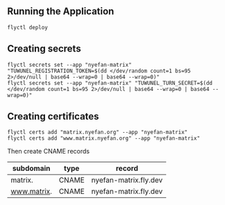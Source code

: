 ## Running the Application

```shell
flyctl deploy
```

## Creating secrets

```shell
flyctl secrets set --app "nyefan-matrix" "TUWUNEL_REGISTRATION_TOKEN=$(dd </dev/random count=1 bs=95 2>/dev/null | base64 --wrap=0 | base64 --wrap=0)"
flyctl secrets set --app "nyefan-matrix" "TUWUNEL_TURN_SECRET=$(dd </dev/random count=1 bs=95 2>/dev/null | base64 --wrap=0 | base64 --wrap=0)"
```

## Creating certificates
```shell
flyctl certs add "matrix.nyefan.org" --app "nyefan-matrix"
flyctl certs add "www.matrix.nyefan.org" --app "nyefan-matrix"
```
 Then create CNAME records
 
| subdomain   | type  | record                |
|-------------|-------|-----------------------|
| matrix.     | CNAME | nyefan-matrix.fly.dev |
| www.matrix. | CNAME | nyefan-matrix.fly.dev |


